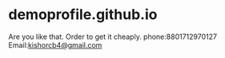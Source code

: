 # demoprofile.github.io
Are you like that. Order to get it cheaply. phone:8801712970127 Email:kishorcb4@gmail.com
